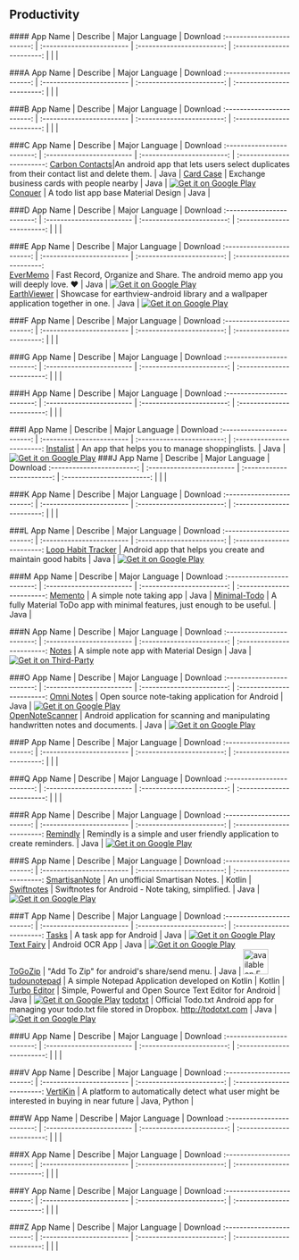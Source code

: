 ## Productivity  
###\# 
App Name                   | Describe                  | Major Language             | Download 
:------------------------: | :------------------------ | :------------------------: | :------------------------: 
 | | | 

###A
App Name                   | Describe                  | Major Language             | Download 
:------------------------: | :------------------------ | :------------------------: | :------------------------: 
 | | | 

###B
App Name                   | Describe                  | Major Language             | Download 
:------------------------: | :------------------------ | :------------------------: | :------------------------: 
 | | |   

###C
App Name                   | Describe                  | Major Language             | Download 
:------------------------: | :------------------------ | :------------------------: | :------------------------: 
[Carbon Contacts](https://github.com/abhijith0505/CarbonContacts)|An android app that lets users select duplicates from their contact list and delete them. | Java |
[Card Case](https://github.com/blocoio/cardcase) | Exchange business cards with people nearby | Java | [![Get it on Google Play](http://i.imgur.com/7sq06lr.png)](https://play.google.com/store/apps/details?id=io.bloco.cardcase)   
[Conquer](https://github.com/hanks-zyh/Conquer) | A todo list app base Material Design | Java |   
 
###D
App Name                   | Describe                  | Major Language             | Download 
:------------------------: | :------------------------ | :------------------------: | :------------------------: 
 | | | 

###E
App Name                   | Describe                  | Major Language             | Download 
:------------------------: | :------------------------ | :------------------------: | :------------------------:  
[EverMemo](https://github.com/daimajia/EverMemo) | Fast Record, Organize and Share. The android memo app you will deeply love. ❤  | Java | [![Get it on Google Play](http://i.imgur.com/7sq06lr.png)](https://play.google.com/store/apps/details?id=com.zhan_dui.evermemo)  
[EarthViewer](https://github.com/PDDStudio/earthview-android) | Showcase for earthview-android library and a wallpaper application together in one. | Java | [![Get it on Google Play](http://i.imgur.com/7sq06lr.png)](https://play.google.com/store/apps/details?id=com.pddstudio.earthviewer)

###F
App Name                   | Describe                  | Major Language             | Download 
:------------------------: | :------------------------ | :------------------------: | :------------------------: 
 | | | 

###G
App Name                   | Describe                  | Major Language             | Download 
:------------------------: | :------------------------ | :------------------------: | :------------------------: 
 | | | 

###H
App Name                   | Describe                  | Major Language             | Download 
:------------------------: | :------------------------ | :------------------------: | :------------------------: 
 | | | 

###I
App Name                   | Describe                  | Major Language             | Download 
:------------------------: | :------------------------ | :------------------------: | :------------------------: 
[Instalist](https://github.com/InstaList/instalist-android) | An app that helps you to manage shoppinglists. | Java | [![Get it on Google Play](http://i.imgur.com/7sq06lr.png)](https://play.google.com/store/apps/details?id=org.noorganization.instalist)
###J
App Name                   | Describe                  | Major Language             | Download 
:------------------------: | :------------------------ | :------------------------: | :------------------------: 
 | | | 

###K
App Name                   | Describe                  | Major Language             | Download 
:------------------------: | :------------------------ | :------------------------: | :------------------------: 
 | | | 

###L
App Name                   | Describe                  | Major Language             | Download 
:------------------------: | :------------------------ | :------------------------: | :------------------------: 
[Loop Habit Tracker](https://github.com/iSoron/uhabits) | Android app that helps you create and maintain good habits | Java | [![Get it on Google Play](http://i.imgur.com/7sq06lr.png)](https://play.google.com/store/apps/details?id=org.isoron.uhabits) 

###M
App Name                   | Describe                  | Major Language             | Download 
:------------------------: | :------------------------ | :------------------------: | :------------------------: 
[Memento](https://github.com/yaa110/Memento) | A simple note taking app | Java | 
[Minimal-Todo](https://github.com/avjinder/Minimal-Todo) | A fully Material ToDo app with minimal features, just enough to be useful. | Java |   

###N
App Name                   | Describe                  | Major Language             | Download 
:------------------------: | :------------------------ | :------------------------: | :------------------------: 
[Notes](https://github.com/lguipeng/Notes) | A simple note app with Material Design | Java | [![Get it on Third-Party](http://i.imgur.com/ppYJYe5.png)](http://www.coolapk.com/apk/com.lguipeng.notes)  

###O
App Name                   | Describe                  | Major Language             | Download 
:------------------------: | :------------------------ | :------------------------: | :------------------------: 
[Omni Notes](https://github.com/federicoiosue/Omni-Notes) | Open source note-taking application for Android | Java | [![Get it on Google Play](http://i.imgur.com/7sq06lr.png)](https://play.google.com/store/apps/details?id=it.feio.android.omninotes)  
[OpenNoteScanner](https://github.com/ctodobom/OpenNoteScanner) | Android application for scanning and manipulating handwritten notes and documents. | Java | [![Get it on Google Play](http://i.imgur.com/7sq06lr.png)](https://play.google.com/store/apps/details?id=com.todobom.opennotescanner) 

###P
App Name                   | Describe                  | Major Language             | Download 
:------------------------: | :------------------------ | :------------------------: | :------------------------: 
 | | | 

###Q
App Name                   | Describe                  | Major Language             | Download 
:------------------------: | :------------------------ | :------------------------: | :------------------------: 
 | | | 

###R
App Name                   | Describe                  | Major Language             | Download 
:------------------------: | :------------------------ | :------------------------: | :------------------------: 
[Remindly](https://github.com/blanyal/Remindly) | Remindly is a simple and user friendly application to create reminders. | Java | [![Get it on Google Play](http://i.imgur.com/7sq06lr.png)](https://play.google.com/store/apps/details?id=com.blanyal.remindly)  

###S
App Name                   | Describe                  | Major Language             | Download 
:------------------------: | :------------------------ | :------------------------: | :------------------------: 
[SmartisanNote](https://github.com/drakeet/SmartisanNote) | An unofficial Smartisan Notes.  | Kotlin |   
[Swiftnotes](https://github.com/adrianchifor/Swiftnotes) | Swiftnotes for Android - Note taking, simplified. | Java | [![Get it on Google Play](http://i.imgur.com/7sq06lr.png)](https://play.google.com/store/apps/details?id=com.moonpi.swiftnotes)  

###T
App Name                   | Describe                  | Major Language             | Download 
:------------------------: | :------------------------ | :------------------------: | :------------------------: 
[Tasks](https://github.com/dmfs/opentasks) | A task app for Android | Java | [![Get it on Google Play](http://i.imgur.com/7sq06lr.png)](https://play.google.com/store/apps/details?id=org.dmfs.tasks)  
[Text Fairy](https://github.com/renard314/textfairy) | Android OCR App | Java | [![Get it on Google Play](http://i.imgur.com/7sq06lr.png)](https://play.google.com/store/apps/details?id=com.renard.ocr)  
[ToGoZip](https://github.com/k3b/ToGoZip/) | "Add To Zip" for android's share/send menu. | Java | [<img src="https://f-droid.org/badge/get-it-on.png" alt="available on F-Droid app store" height="45">](https://f-droid.org/app/de.k3b.android.toGoZip)
[tudounotepad](https://github.com/geminiwen/tudounotepad) | A simple Notepad Application developed on Kotlin | Kotlin |  
[Turbo Editor](https://github.com/vmihalachi/turbo-editor) | Simple, Powerful and Open Source Text Editor for Android | Java | [![Get it on Google Play](http://i.imgur.com/7sq06lr.png)](https://play.google.com/store/apps/details?id=com.maskyn.fileeditor)
[todotxt](https://github.com/ginatrapani/todo.txt-android) | Official Todo.txt Android app for managing your todo.txt file stored in Dropbox. http://todotxt.com | Java | [![Get it on Google Play](http://i.imgur.com/7sq06lr.png)](https://play.google.com/store/apps/details?id=com.todotxt.todotxttouch)

###U
App Name                   | Describe                  | Major Language             | Download 
:------------------------: | :------------------------ | :------------------------: | :------------------------: 
 | | | 

###V
App Name                   | Describe                  | Major Language             | Download 
:------------------------: | :------------------------ | :------------------------: | :------------------------: 
[VertiKin](https://github.com/prabhakar267/vertikin) | A platform to automatically detect what user might be interested in buying in near future  | Java, Python |   

###W
App Name                   | Describe                  | Major Language             | Download 
:------------------------: | :------------------------ | :------------------------: | :------------------------: 
 | | | 

###X
App Name                   | Describe                  | Major Language             | Download 
:------------------------: | :------------------------ | :------------------------: | :------------------------: 
 | | | 

###Y
App Name                   | Describe                  | Major Language             | Download 
:------------------------: | :------------------------ | :------------------------: | :------------------------: 
 | | | 

###Z
App Name                   | Describe                  | Major Language             | Download 
:------------------------: | :------------------------ | :------------------------: | :------------------------: 
 | | | 
